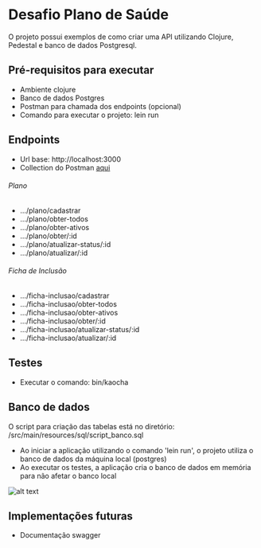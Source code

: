 # Desafio Plano de Saúde

O projeto possui exemplos de como criar uma API utilizando Clojure, Pedestal e banco de dados Postgresql.

## Pré-requisitos para executar

- Ambiente clojure
- Banco de dados Postgres
- Postman para chamada dos endpoints (opcional)
- Comando para executar o projeto: lein run

## Endpoints

- Url base: http://localhost:3000
- Collection do Postman [aqui](https://drive.google.com/drive/folders/1_FrCPWo9Qej6U_ThDZpTqvDVor2AvrCT?usp=sharing)

###### Plano

-	.../plano/cadastrar
-	.../plano/obter-todos
-	.../plano/obter-ativos
-	.../plano/obter/:id
-	.../plano/atualizar-status/:id
-	.../plano/atualizar/:id

###### Ficha de Inclusão

-	.../ficha-inclusao/cadastrar
-	.../ficha-inclusao/obter-todos
-	.../ficha-inclusao/obter-ativos
-	.../ficha-inclusao/obter/:id
-	.../ficha-inclusao/atualizar-status/:id
-	.../ficha-inclusao/atualizar/:id

## Testes

- Executar o comando: bin/kaocha

## Banco de dados

O script para criação das tabelas está no diretório: /src/main/resources/sql/script_banco.sql

- Ao iniciar a aplicação utilizando o comando 'lein run', o projeto utiliza o banco de dados da máquina local (postgres)
- Ao executar os testes, a aplicação cria o banco de dados em memória para não afetar o banco local

![alt text](https://i.ibb.co/gWL0dkX/sssss.png)

## Implementações futuras

- Documentação swagger
